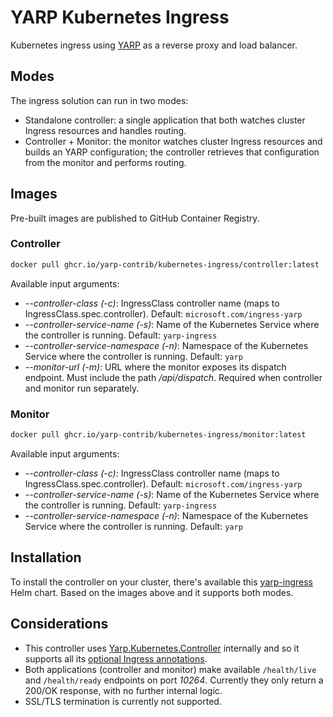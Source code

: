 # YARP Kubernetes Ingress

Kubernetes ingress using [YARP](https://github.com/dotnet/yarp) as a reverse proxy and load balancer.

## Modes

The ingress solution can run in two modes:

- Standalone controller: a single application that both watches cluster Ingress resources and handles routing.
- Controller + Monitor: the monitor watches cluster Ingress resources and builds an YARP configuration; the controller retrieves that configuration from the monitor and performs routing.

## Images

Pre-built images are published to GitHub Container Registry.

### Controller

```sh
docker pull ghcr.io/yarp-contrib/kubernetes-ingress/controller:latest
```

Available input arguments:

- *--controller-class (-c)*: IngressClass controller name (maps to IngressClass.spec.controller). Default: `microsoft.com/ingress-yarp`
- *--controller-service-name (-s)*: Name of the Kubernetes Service where the controller is running. Default: `yarp-ingress`
- *--controller-service-namespace (-n)*: Namespace of the Kubernetes Service where the controller is running. Default: `yarp`
- *--monitor-url (-m)*: URL where the monitor exposes its dispatch endpoint. Must include the path */api/dispatch*. Required when controller and monitor run separately.

### Monitor

```sh
docker pull ghcr.io/yarp-contrib/kubernetes-ingress/monitor:latest
```

Available input arguments:

- *--controller-class (-c)*: IngressClass controller name (maps to IngressClass.spec.controller). Default: `microsoft.com/ingress-yarp`
- *--controller-service-name (-s)*: Name of the Kubernetes Service where the controller is running. Default: `yarp-ingress`
- *--controller-service-namespace (-n)*: Namespace of the Kubernetes Service where the controller is running. Default: `yarp`

## Installation

To install the controller on your cluster, there's available this [yarp-ingress](https://github.com/yarp-contrib/helm-charts) Helm chart. Based on the images above and it supports both modes.

## Considerations

- This controller uses [Yarp.Kubernetes.Controller](https://github.com/dotnet/yarp/tree/main/src/Kubernetes.Controller) internally and so it supports all its [optional Ingress annotations](https://github.com/dotnet/yarp/blob/main/samples/KubernetesIngress.Sample/README.md#annotations).
- Both applications (controller and monitor) make available `/health/live` and `/health/ready` endpoints on port *10264*. Currently they only return a 200/OK response, with no further internal logic.
- SSL/TLS termination is currently not supported.
